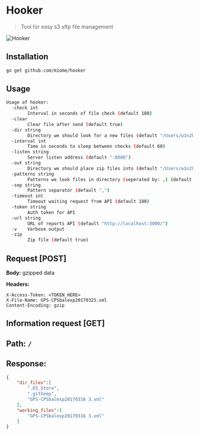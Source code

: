# Hooker
> Tool for easy s3 sftp file management

![Hooker](http://s4.pikabu.ru/post_img/2015/01/26/1/1422226538_2049899097.png)

## Installation
```bash
go get github.com/m1ome/hooker
```

## Usage
```bash
Usage of hooker:
  -check int
        Interval in seconds of file check (default 180)
  -clear
        Clear file after send (default true)
  -dir string
        Directory we should look for a new files (default "/Users/w1n2k/Work/Golang/src/github.com/m1ome/hooker")
  -interval int
        Time in seconds to sleep between checks (default 60)
  -listen string
        Server listen address (default ":8080")
  -out string
        Directory we should place zip files into (default "/Users/w1n2k/Work/Golang/src/github.com/m1ome/hooker")
  -patterns string
        Patterns we look files in directory (seperated by: ,) (default ".xml, .xlsx")
  -sep string
        Pattern separator (default ",")
  -timeout int
        Timeout waiting request from API (default 180)
  -token string
        Auth token for API
  -url string
        URL of reports API (default "http://localhost:3000/")
  -v    Verbose output
  -zip
        Zip file (default true)
```

## Request [POST]

**Body:** gzipped data

**Headers:**
```
X-Access-Token: <TOKEN_HERE>
X-File-Name: GPS-CPSbalexp20170325.xml
Content-Encoding: gzip
```

## Information request [GET]
## Path: `/`
## Response: 
```json
{
    "dir_files":[
        ".DS_Store",
        ".gitkeep",
        "GPS-CPSbalexp20170316 3.xml"
    ],
    "working_files":[
        "GPS-CPSbalexp20170316 3.xml"
    ]
}
```
